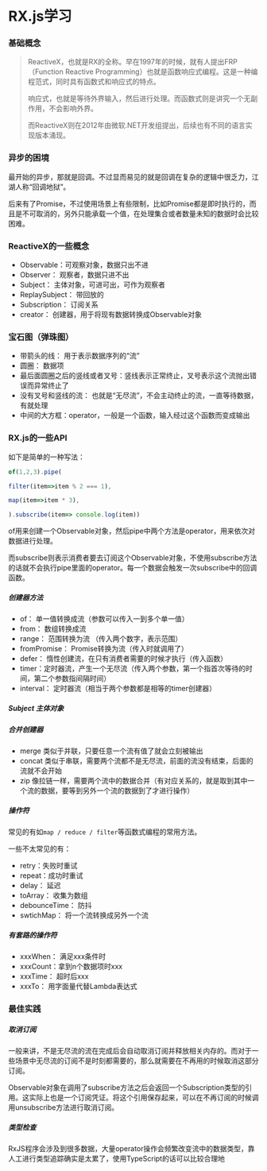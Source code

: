# RX.js学习

### 基础概念

> ReactiveX，也就是RX的全称。早在1997年的时候，就有人提出FRP（Function Reactive Programming）也就是函数响应式编程。这是一种编程范式，同时具有函数式和响应式的特点。
>
> 响应式，也就是等待外界输入，然后进行处理。而函数式则是讲究一个无副作用，不会影响外界。
>
> 而ReactiveX则在2012年由微软.NET开发组提出，后续也有不同的语言实现版本涌现。

### 异步的困境

最开始的异步，那就是回调。不过显而易见的就是回调在复杂的逻辑中很乏力，江湖人称“回调地狱”。

后来有了Promise，不过使用场景上有些限制，比如Promise都是即时执行的，而且是不可取消的，另外只能承载一个值，在处理集合或者数量未知的数据时会比较困难。



### ReactiveX的一些概念

* Observable：可观察对象，数据只出不进
* Observer： 观察者，数据只进不出
* Subject： 主体对象，可进可出，可作为观察者
* ReplaySubject： 带回放的
* Subscription： 订阅关系
* creator： 创建器，用于将现有数据转换成Observable对象



### 宝石图（弹珠图）

* 带箭头的线： 用于表示数据序列的“流”
* 圆圈： 数据项
* 最后面圆圈之后的竖线或者叉号：竖线表示正常终止，叉号表示这个流抛出错误而异常终止了
* 没有叉号和竖线的流： 也就是“无尽流”，不会主动终止的流，一直等待数据，有就处理
* 中间的大方框：operator，一般是一个函数，输入经过这个函数而变成输出



### RX.js的一些API

如下是简单的一种写法：

```javascript
of(1,2,3).pipe(

filter(item=>item % 2 === 1),

map(item=>item * 3),

).subscribe(item=> console.log(item))
```

of用来创建一个Observable对象，然后pipe中两个方法是operator，用来依次对数据进行处理。

而subscribe则表示消费者要去订阅这个Observable对象，不使用subscribe方法的话就不会执行pipe里面的operator。每一个数据会触发一次subscribe中的回调函数。



##### 创建器方法

* of： 单一值转换成流（参数可以传入一到多个单一值）
* from： 数组转换成流
* range： 范围转换为流 （传入两个数字，表示范围）
* fromPromise： Promise转换为流（传入时就调用了）
* defer： 惰性创建流，在只有消费者需要的时候才执行（传入函数）
* timer：定时器流，产生一个无尽流（传入两个参数，第一个指首次等待的时间，第二个参数指间隔时间）
* interval： 定时器流（相当于两个参数都是相等的timer创建器）



##### Subject 主体对象



##### 合并创建器

* merge 类似于并联，只要任意一个流有值了就会立刻被输出
* concat 类似于串联，需要两个流都不是无尽流，前面的流没有结束，后面的流就不会开始
* zip 像拉链一样，需要两个流中的数据合并（有对应关系的，就是取到其中一个流的数据，要等到另外一个流的数据到了才进行操作）



##### 操作符

常见的有如`map / reduce / filter`等函数式编程的常用方法。

一些不太常见的有：

* retry：失败时重试
* repeat：成功时重试
* delay： 延迟
* toArray： 收集为数组
* debounceTime： 防抖
* swtichMap： 将一个流转换成另外一个流

##### 有套路的操作符

* xxxWhen： 满足xxx条件时
* xxxCount：拿到n个数据项时xxx
* xxxTime： 超时后xxx
* xxxTo： 用字面量代替Lambda表达式



### 最佳实践

##### 取消订阅

一般来讲，不是无尽流的流在完成后会自动取消订阅并释放相关内存的。而对于一些场景中无尽流的订阅不是时刻都需要的，那么就需要在不再用的时候取消这部分订阅。

Observable对象在调用了subscribe方法之后会返回一个Subscription类型的引用。这实际上也是一个订阅凭证。将这个引用保存起来，可以在不再订阅的时候调用unsubscribe方法进行取消订阅。

##### 类型检查

RxJS程序会涉及到很多数据，大量operator操作会频繁改变流中的数据类型，靠人工进行类型追踪确实是太累了，使用TypeScript的话可以比较合理地